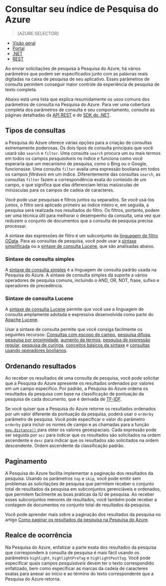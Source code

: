 <properties
    pageTitle="Consultar seu Índice da Pesquisa do Azure | Microsoft Azure | Serviço de pesquisa de nuvem hospedado"
    description="Crie uma consulta de pesquisa na Pesquisa do Azure e use parâmetros de pesquisa para filtrar e classificar os resultados da pesquisa."
    services="search"
    documentationCenter=""
	authors="ashmaka"
/>

<tags
    ms.service="search"
    ms.devlang="na"
    ms.workload="search"
    ms.topic="get-started-article"
    ms.tgt_pltfrm="na"
    ms.date="05/31/2016"
    ms.author="ashmaka"/>

# Consultar seu índice de Pesquisa do Azure
> [AZURE.SELECTOR]
- [Visão geral](search-query-overview.md)
- [Portal](search-explorer.md)
- [.NET](search-query-dotnet.md)
- [REST](search-query-rest-api.md)

Ao enviar solicitações de pesquisa à Pesquisa do Azure, há vários parâmetros que podem ser especificados junto com as palavras reais digitadas na caixa de pesquisa de seu aplicativo. Esses parâmetros de consulta permitem conseguir maior controle da experiência de pesquisa de texto completa.

Abaixo está uma lista que explica resumidamente os usos comuns dos parâmetros de consulta na Pesquisa do Azure. Para ver uma cobertura completa dos parâmetros de consulta e seu comportamento, consulte as páginas detalhadas da [API REST](https://msdn.microsoft.com/library/azure/dn798927.aspx) e do [SDK do .NET](https://msdn.microsoft.com/library/azure/microsoft.azure.search.models.searchparameters_properties.aspx).

## Tipos de consultas

a Pesquisa do Azure oferece várias opções para a criação de consultas extremamente poderosas. Os dois tipos de consulta principais que você usará são `search` e `filter`. Uma consulta `search` procura um ou mais termos em todos os campos _pesquisáveis_ no índice e funciona como você esperaria que um mecanismo de pesquisa, como o Bing ou o Google, funcionasse. Uma consulta `filter` avalia uma expressão booliana em todos os campos _filtráveis_ em um índice. Diferentemente das consultas `search`, as consultas `filter` fazem a correspondência exata do conteúdo de um campo, o que significa que elas diferenciam letras maiúsculas de minúsculas para os campos de cadeia de caracteres.

Você pode usar pesquisas e filtros juntos ou separados. Se você usá-los juntos, o filtro será aplicado primeiro ao índice inteiro e, em seguida, a pesquisa será realizada nos resultados do filtro. Os filtros, portanto, podem ser uma técnica útil para melhorar o desempenho da consulta, uma vez que reduzem o conjunto de documentos que a consulta de pesquisa precisa processar.

A sintaxe das expressões de filtro é um subconjunto da [linguagem de filtro OData](https://msdn.microsoft.com/library/azure/dn798921.aspx). Para as consultas de pesquisa, você pode usar a [sintaxe simplificada](https://msdn.microsoft.com/library/azure/dn798920.aspx) ou a [sintaxe de consulta Lucene](https://msdn.microsoft.com/library/azure/mt589323.aspx), que são analisadas abaixo.

### Sintaxe de consulta simples
A [sintaxe de consulta simples](https://msdn.microsoft.com/library/azure/dn798920.aspx) é a linguagem de consulta padrão usada na Pesquisa do Azure. A sintaxe de consulta simples dá suporte a vários operadores de pesquisa comuns, incluindo o AND, OR, NOT, frase, sufixo e operadores de precedência.

### Sintaxe de consulta Lucene
A [sintaxe de consulta Lucene](https://msdn.microsoft.com/library/azure/mt589323.aspx) permite que você use a linguagem de consulta amplamente adotada e expressiva desenvolvida como parte do [Apache Lucene](https://lucene.apache.org/core/4_10_2/queryparser/org/apache/lucene/queryparser/classic/package-summary.html).

Usar a sintaxe de consulta permite que você consiga facilmente os seguintes recursos: [Consultas com escopo de campo](https://msdn.microsoft.com/library/azure/mt589323.aspx#bkmk_fields), [pesquisa difusa](https://msdn.microsoft.com/library/azure/mt589323.aspx#bkmk_fuzzy), [pesquisa por proximidade](https://msdn.microsoft.com/library/azure/mt589323.aspx#bkmk_proximity), [aumento de termos](https://msdn.microsoft.com/library/azure/mt589323.aspx#bkmk_termboost), [pesquisa de expressão regular](https://msdn.microsoft.com/library/azure/mt589323.aspx#bkmk_regex), [pesquisa de curinga](https://msdn.microsoft.com/library/azure/mt589323.aspx#bkmk_wildcard), [conceitos básicos da sintaxe](https://msdn.microsoft.com/library/azure/mt589323.aspx#bkmk_syntax) e [consultas usando operadores boolianos](https://msdn.microsoft.com/library/azure/mt589323.aspx#bkmk_boolean).



## Ordenando resultados
Ao receber os resultados de uma consulta de pesquisa, você pode solicitar que a Pesquisa do Azure apresente os resultados ordenados por valores em um campo específico. Por padrão, a Pesquisa do Azure ordena os resultados da pesquisa com base na classificação de pontuação da pesquisa de cada documento, que é derivada de [TF-IDF](https://en.wikipedia.org/wiki/Tf%E2%80%93idf).

Se você quiser que a Pesquisa do Azure retorne os resultados ordenados por um valor diferente da pontuação da pesquisa, poderá usar o `orderby` parâmetro de pesquisa. Você pode especificar o valor do parâmetro `orderby` para incluir os nomes de campo e as chamadas para a função [`geo.distance()` ](https://msdn.microsoft.com/library/azure/dn798921.aspx) para obter os valores geoespaciais. Cada expressão pode ser seguida por `asc` para indicar que os resultados são solicitados na ordem ascendente e `desc` para indicar que os resultados são solicitados na ordem descendente. Ordem ascendente da classificação padrão.

## Paginamento
A Pesquisa do Azure facilita implementar a paginação dos resultados da pesquisa. Usando os parâmetros `top` e `skip`, você pode emitir sem problemas as solicitações de pesquisa que permitem receber o conjunto total de resultados da pesquisa em subconjuntos gerenciáveis e ordenados, que permitem facilmente as boas práticas da IU de pesquisa. Ao receber esses subconjuntos menores de resultados, você também pode receber a contagem de documentos no conjunto total de resultados da pesquisa.

Você pode aprender mais sobre a paginação dos resultados da pesquisa no artigo [Como paginar os resultados da pesquisa na Pesquisa do Azure](search-pagination-page-layout.md).


## Realce de ocorrência
Na Pesquisa do Azure, enfatizar a parte exata dos resultados da pesquisa que correspondem à consulta de pesquisa é mais fácil usando os parâmetros `highlight`, `highlightPreTag` e `highlightPostTag`. Você pode especificar quais campos _pesquisáveis_ devem ter o texto correspondido enfatizado, bem como especificar as marcas da cadeia de caracteres exatas para anexar ao início e ao término do texto correspondente que a Pesquisa do Azure retorna.

<!---HONumber=AcomDC_0601_2016-->